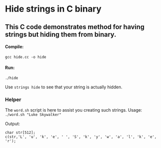 # Hide strings in C binary
## This C code demonstrates method for having strings but hiding them from binary.

#### Compile:
`gcc hide.cc -o hide`

#### Run:
`./hide`

Use `strings hide` to see that your string is actually hidden.

### Helper

The `word.sh` script is here to assist you creating such strings.
Usage:
`./word.sh "Luke Skywalker"`

Output:
```
char str[512];
c(str,'L', 'u', 'k', 'e', ' ', 'S', 'k', 'y', 'w', 'a', 'l', 'k', 'e', 'r');
```